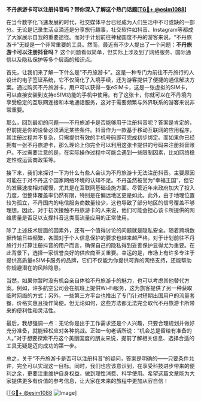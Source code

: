 **不丹旅游卡可以注册抖音吗？带你深入了解这个热门话题[[TG💪+ @esim1088](https://t.me/s/esim1088)]**

在当今数字化飞速发展的时代，社交媒体平台已经成为人们生活中不可或缺的一部分。无论是记录生活点滴还是分享旅行趣事，社交软件如抖音、Instagram等都成了大家展示自我的重要途径。而对于计划前往神秘国度不丹的游客来说，“不丹旅游卡”无疑是一个非常重要的工具。然而，最近有不少人提出了一个问题：**不丹旅游卡可以注册抖音吗？** 这个问题看似简单，但实际上涉及到了网络服务、国际通信以及隐私保护等多个层面的知识点。

首先，让我们来了解一下什么是“不丹旅游卡”。这是一种专门为前往不丹旅行的人设计的电子签证系统，它不仅简化了入境手续，还为游客提供了便捷的通信解决方案。通过购买不丹旅游卡，用户可以获得一张eSIM卡，这是一张虚拟的SIM卡，可以直接安装到支持eSIM功能的手机中使用。有了这张卡，你就可以在不丹境内享受稳定的互联网连接和本地通话服务，这对于需要频繁与外界联系的游客来说非常重要。

那么，回到最初的问题——不丹旅游卡是否能够用于注册抖音呢？答案是肯定的，但前提是你的设备必须满足某些条件。抖音作为一款基于移动互联网的应用程序，其注册过程并不复杂，只需提供有效的手机号码即可完成初步绑定。而如果你已经拥有一张不丹旅游卡，那么理论上你完全可以利用这张卡提供的号码来注册抖音账户。不过需要注意的是，在实际操作过程中可能会遇到一些限制因素，比如网络稳定性或运营商政策等。

接下来，我们来探讨一下为什么有些人会认为不丹旅游卡无法注册抖音。主要原因可能在于对不丹这个国家网络环境的认知不足。不丹虽然被誉为“幸福王国”，但它的发展速度相对缓慢，尤其是在互联网基础设施方面。尽管近年来政府加大了投入力度，但整体覆盖率仍然有限，特别是在偏远地区更是如此。此外，由于地理位置较为孤立，不丹国内的电信服务商数量较少，这也导致了部分地区的信号覆盖不够理想。因此，对于初次接触不丹旅游卡的人来说，他们可能会担心该卡所提供的网络质量是否足以支撑抖音这类高流量应用的正常使用。

除了上述技术层面的因素外，还有一个值得讨论的问题就是隐私安全。随着跨境数据传输日益频繁，各国对于个人信息保护的要求也越来越严格。对于计划前往不丹旅行并打算注册抖音的用户而言，确保自己的隐私得到妥善保护显得尤为重要。在此背景下，选择一家信誉良好的供应商至关重要。幸运的是，市场上有许多专注于提供高质量eSIM卡服务的品牌，它们不仅能为你提供可靠的网络支持，还能帮助你规避潜在的风险隐患。

当然，如果你暂时没有机会亲自体验不丹旅游卡的魅力，也可以考虑其他替代方案。例如，许多航空公司会在航班上提供Wi-Fi服务，这为旅客提供了另一种获取临时网络的方式；另外，一些第三方平台也推出了专门针对短期出国用户的流量套餐，价格实惠且操作简便。但无论如何，这些方法都无法完全取代不丹旅游卡所带来的便利性和灵活性。

最后，我想强调一点：无论你是出于工作需求还是个人兴趣，只要合理规划并做好充分准备，就能轻松应对各种挑战。正如一句老话所说：“机会总是留给有准备的人。”对于想要探索不丹这个美丽国度的朋友来说，提前了解相关信息、选择合适的工具无疑是迈向成功的第一步。

总之，关于“不丹旅游卡是否可以注册抖音”的疑问，答案是明确的——只要条件允许，完全可以实现这一目标。同时，我们也应该意识到，在享受科技进步带来的便利之余，更要注重维护自身权益，做到理性消费、科学使用。希望这篇文章能为大家提供更多有价值的参考信息，让大家在未来的旅程中更加从容自信！

[[TG💪+ @esim1088](https://t.me/s/esim1088) ![Image](https://i.postimg.cc/4NQfJmqS/Snipaste-2025-05-13-00-14-12.png)]